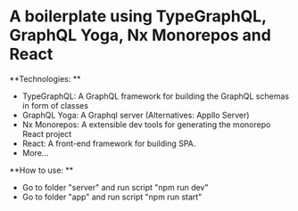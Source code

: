 # A boilerplate using TypeGraphQL, GraphQL Yoga, Nx Monorepos and React

**Technologies: **

- TypeGraphQL: A GraphQL framework for building the GraphQL schemas in form of classes
- GraphQL Yoga: A Graphql server (Alternatives: Appllo Server)
- Nx Monorepos: A extensible dev tools for generating the monorepo React project
- React: A front-end framework for building SPA.
- More...

**How to use: **

- Go to folder "server" and run script "npm run dev"
- Go to folder "app" and run script "npm run start"
